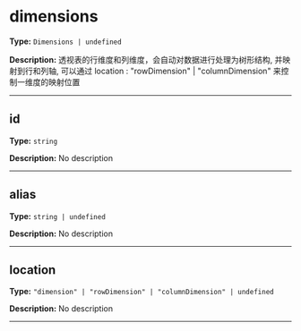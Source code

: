 # dimensions

**Type:** `Dimensions | undefined`

**Description:**
透视表的行维度和列维度，会自动对数据进行处理为树形结构, 并映射到行和列轴, 可以通过 location : "rowDimension" | "columnDimension" 来控制一维度的映射位置

---


## id

**Type:** `string`

**Description:**
No description

---

## alias

**Type:** `string | undefined`

**Description:**
No description

---

## location

**Type:** `"dimension" | "rowDimension" | "columnDimension" | undefined`

**Description:**
No description

---

